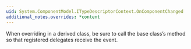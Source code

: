 ```yaml
---
uid: System.ComponentModel.ITypeDescriptorContext.OnComponentChanged
additional_notes.overrides: *content
---
```


<p>When overriding <xref href="System.ComponentModel.ITypeDescriptorContext.OnComponentChanged"></xref> in a derived class, be sure to call the base class’s <xref href="System.ComponentModel.ITypeDescriptorContext.OnComponentChanged"></xref> method so that registered delegates receive the event.</p>


